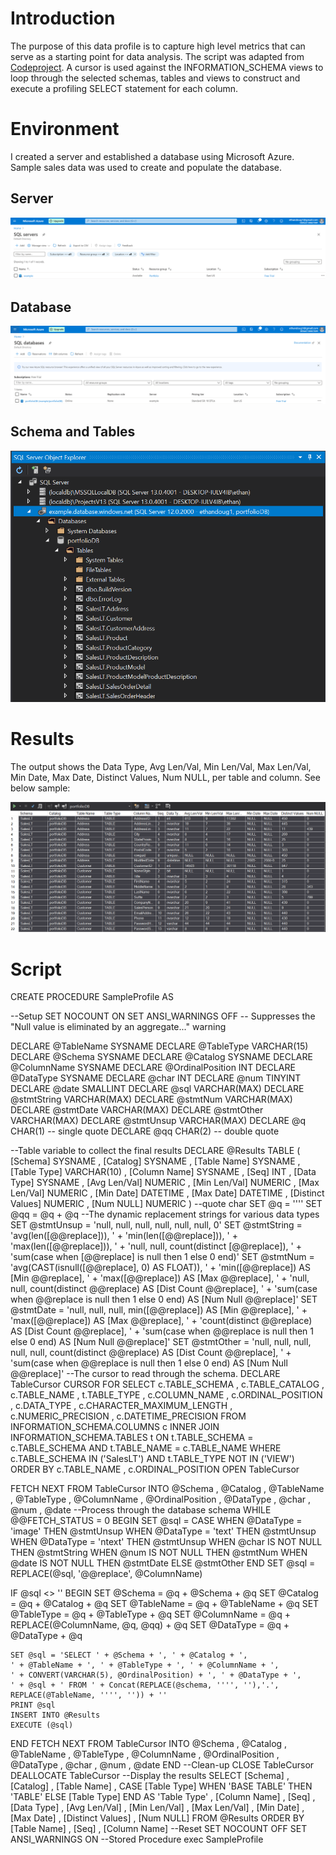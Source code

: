 # Introduction
The purpose of this data profile is to capture high level metrics that can serve as a starting point for data analysis. The script was adapted from [Codeproject](https://www.codeproject.com/Articles/1082891/High-Level-Data-Profiler-Script). A cursor is used against the INFORMATION_SCHEMA views to loop through the selected schemas, 
tables and views to construct and execute a profiling SELECT statement for each column.

# Environment
I created a server and established a database using Microsoft Azure. Sample sales data was used to create and populate the database.

## Server
![Image](Azure_Server.PNG)

## Database
![Image](Azure_Database.PNG)

## Schema and Tables
![Image](Azure_Tables.PNG)

# Results
The output shows the Data Type, Avg Len/Val, Min Len/Val, Max Len/Val, Min Date, Max Date, Distinct Values, Num NULL, per table and column. See below sample:

![Image](Sample_Results.PNG)

# Script

CREATE PROCEDURE SampleProfile
AS

--Setup
SET NOCOUNT ON
SET ANSI_WARNINGS OFF -- Suppresses the "Null value is eliminated by an aggregate..." warning

DECLARE @TableName SYSNAME
DECLARE @TableType VARCHAR(15)
DECLARE @Schema SYSNAME
DECLARE @Catalog SYSNAME
DECLARE @ColumnName SYSNAME
DECLARE @OrdinalPosition INT
DECLARE @DataType SYSNAME
DECLARE @char INT
DECLARE @num TINYINT
DECLARE @date SMALLINT
DECLARE @sql VARCHAR(MAX)
DECLARE @stmtString VARCHAR(MAX)
DECLARE @stmtNum VARCHAR(MAX)
DECLARE @stmtDate VARCHAR(MAX)
DECLARE @stmtOther VARCHAR(MAX)
DECLARE @stmtUnsup VARCHAR(MAX)
DECLARE @q CHAR(1)   -- single quote
DECLARE @qq CHAR(2)  -- double quote

--Table variable to collect the final results
DECLARE @Results TABLE (
    [Schema] SYSNAME
  , [Catalog] SYSNAME
  , [Table Name] SYSNAME
  , [Table Type] VARCHAR(10)
  , [Column Name] SYSNAME
  , [Seq] INT
  , [Data Type] SYSNAME
  , [Avg Len/Val] NUMERIC
  , [Min Len/Val] NUMERIC
  , [Max Len/Val] NUMERIC
  , [Min Date] DATETIME
  , [Max Date] DATETIME
  , [Distinct Values] NUMERIC
  , [Num NULL] NUMERIC
  )
--quote char
SET @q = ''''
SET @qq = @q + @q
--The dynamic replacement strings for various data types
SET @stmtUnsup = 'null, null, null, null, null, null, 0'
SET @stmtString = 'avg(len([@@replace])), ' + 'min(len([@@replace])), ' + 'max(len([@@replace])), ' + 'null, null, count(distinct [@@replace]), ' + 'sum(case when [@@replace] is null then 1 else 0 end)'
SET @stmtNum = 'avg(CAST(isnull([@@replace], 0) AS FLOAT)), ' + 'min([@@replace]) AS [Min @@replace], ' + 'max([@@replace]) AS [Max @@replace], ' + 'null, null, count(distinct @@replace) AS [Dist Count @@replace], ' + 'sum(case when @@replace is null then 1 else 0 end) AS [Num Null @@replace]'
SET @stmtDate = 'null, null, null, min([@@replace]) AS [Min @@replace], ' + 'max([@@replace]) AS [Max @@replace], ' + 'count(distinct @@replace) AS [Dist Count @@replace], ' + 'sum(case when @@replace is null then 1 else 0 end) AS [Num Null @@replace]'
SET @stmtOther = 'null, null, null, null, null, count(distinct @@replace) AS [Dist Count @@replace], ' + 'sum(case when @@replace is null then 1 else 0 end) AS [Num Null @@replace]'
--The cursor to read through the schema.
DECLARE TableCursor CURSOR
FOR
SELECT 
    c.TABLE_SCHEMA
  , c.TABLE_CATALOG
  , c.TABLE_NAME
  , t.TABLE_TYPE
  , c.COLUMN_NAME
  , c.ORDINAL_POSITION
  , c.DATA_TYPE
  , c.CHARACTER_MAXIMUM_LENGTH
  , c.NUMERIC_PRECISION
  , c.DATETIME_PRECISION
FROM 
  INFORMATION_SCHEMA.COLUMNS c
INNER JOIN 
  INFORMATION_SCHEMA.TABLES t 
    ON 
          t.TABLE_SCHEMA = c.TABLE_SCHEMA
      AND t.TABLE_NAME = c.TABLE_NAME
WHERE 
          c.TABLE_SCHEMA IN ('SalesLT')
      AND t.TABLE_TYPE NOT IN ('VIEW')
ORDER BY 
          c.TABLE_NAME
        , c.ORDINAL_POSITION
OPEN TableCursor

FETCH NEXT
FROM TableCursor
INTO @Schema
   , @Catalog
   , @TableName
   , @TableType
   , @ColumnName
   , @OrdinalPosition
   , @DataType
   , @char
   , @num
   , @date
--Process through the database schema
WHILE @@FETCH_STATUS = 0
BEGIN
  SET @sql =
  CASE 
      WHEN @DataType = 'image'
        THEN @stmtUnsup
      WHEN @DataType = 'text'
        THEN @stmtUnsup
      WHEN @DataType = 'ntext'
        THEN @stmtUnsup
      WHEN @char IS NOT NULL
        THEN @stmtString
      WHEN @num IS NOT NULL
        THEN @stmtNum
      WHEN @date IS NOT NULL
        THEN @stmtDate
      ELSE @stmtOther
  END
  SET @sql = REPLACE(@sql, '@@replace', @ColumnName)

  IF @sql <> ''
  BEGIN
    SET @Schema = @q + @Schema + @q
    SET @Catalog = @q + @Catalog + @q
    SET @TableName = @q + @TableName + @q
    SET @TableType = @q + @TableType + @q
    SET @ColumnName = @q + REPLACE(@ColumnName, @q, @qq) + @q
     SET @DataType = @q + @DataType + @q
   
    SET @sql = 'SELECT ' + @Schema + ', ' + @Catalog + ', 
    ' + @TableName + ', ' + @TableType + ', ' + @ColumnName + ', 
    ' + CONVERT(VARCHAR(5), @OrdinalPosition) + ', ' + @DataType + ', 
    ' + @sql + ' FROM ' + Concat(REPLACE(@schema, '''', ''),'.', REPLACE(@TableName, '''', '')) + ''
    PRINT @sql
    INSERT INTO @Results
    EXECUTE (@sql)
  END
  FETCH NEXT
  FROM TableCursor
  INTO @Schema
     , @Catalog
     , @TableName
     , @TableType
     , @ColumnName
     , @OrdinalPosition
     , @DataType
     , @char
     , @num
     , @date
END
--Clean-up
CLOSE TableCursor
DEALLOCATE TableCursor
--Display the results
SELECT 
    [Schema]
  , [Catalog]
  , [Table Name]
  , CASE [Table Type]
      WHEN 'BASE TABLE'
        THEN 'TABLE'
      ELSE [Table Type]
      END AS 'Table Type'
  , [Column Name]
  , [Seq]
  , [Data Type]
  , [Avg Len/Val]
  , [Min Len/Val]
  , [Max Len/Val]
  , [Min Date]
  , [Max Date]
  , [Distinct Values]
  , [Num NULL]
FROM 
    @Results
ORDER BY 
    [Table Name]
  , [Seq]
  , [Column Name]
--Reset
SET NOCOUNT OFF
SET ANSI_WARNINGS ON
--Stored Procedure
exec SampleProfile
